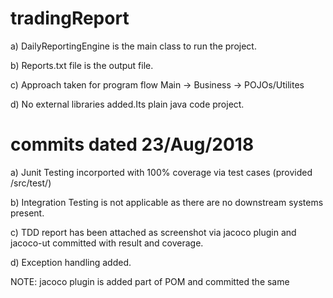 # tradingReport

a) DailyReportingEngine is the main class to run the project.

b) Reports.txt file is the output file.

c) Approach taken for program flow
	Main -> Business -> POJOs/Utilites
	
d) No external libraries added.Its plain java code project.

# commits dated 23/Aug/2018

a) Junit Testing incorported with 100% coverage via test cases (provided /src/test/<Test Files>)
	
b) Integration Testing is not applicable as there are no downstream systems present.

c) TDD report has been attached as screenshot via jacoco plugin and jacoco-ut committed with result and coverage.

d) Exception handling added.

NOTE: jacoco plugin is added part of POM and committed the same

